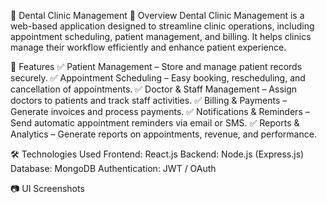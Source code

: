 🦷 Dental Clinic Management
📌 Overview
Dental Clinic Management is a web-based application designed to streamline clinic operations, including appointment scheduling, patient management, and billing. It helps clinics manage their workflow efficiently and enhance patient experience.

🚀 Features
✅ Patient Management – Store and manage patient records securely.
✅ Appointment Scheduling – Easy booking, rescheduling, and cancellation of appointments.
✅ Doctor & Staff Management – Assign doctors to patients and track staff activities.
✅ Billing & Payments – Generate invoices and process payments.
✅ Notifications & Reminders – Send automatic appointment reminders via email or SMS.
✅ Reports & Analytics – Generate reports on appointments, revenue, and performance.

🛠️ Technologies Used
Frontend: React.js 
Backend: Node.js (Express.js) 
Database: MongoDB
Authentication: JWT / OAuth

📷 UI Screenshots

